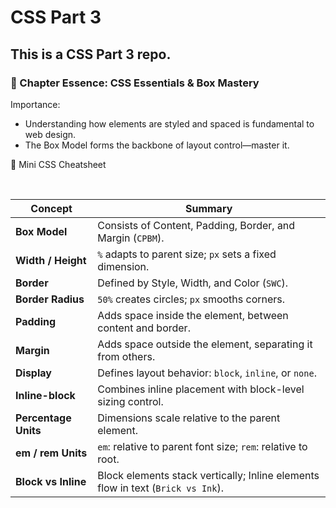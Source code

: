 # CSS Part 3

## This is a CSS Part 3 repo. 

### 💎 Chapter Essence: CSS Essentials & Box Mastery
Importance:
- Understanding how elements are styled and spaced is fundamental to web design.
- The Box Model forms the backbone of layout control—master it. 

🧠 Mini CSS Cheatsheet

<br>

| Concept               | Summary                                                      |
|-----------------------|--------------------------------------------------------------|
| **Box Model**         | Consists of Content, Padding, Border, and Margin (`CPBM`).   |
| **Width / Height**    | `%` adapts to parent size; `px` sets a fixed dimension.      |
| **Border**            | Defined by Style, Width, and Color (`SWC`).                  |
| **Border Radius**     | `50%` creates circles; `px` smooths corners.                 |
| **Padding**           | Adds space inside the element, between content and border.   |
| **Margin**            | Adds space outside the element, separating it from others.   |
| **Display**           | Defines layout behavior: `block`, `inline`, or `none`.       |
| **Inline-block**      | Combines inline placement with block-level sizing control.   |
| **Percentage Units**  | Dimensions scale relative to the parent element.             |
| **em / rem Units**    | `em`: relative to parent font size; `rem`: relative to root. |
| **Block vs Inline**   | Block elements stack vertically; Inline elements flow in text (`Brick vs Ink`). |

